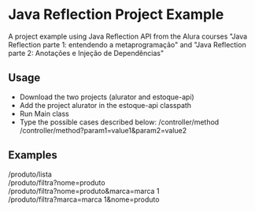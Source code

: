 # Java Reflection Project Example
A project example using Java Reflection API from the Alura courses "Java Reflection parte 1: entendendo a metaprogramação" and "Java Reflection parte 2: Anotações e Injeção de Dependências"

## Usage
- Download the two projects (alurator and estoque-api)
- Add the project alurator in the estoque-api classpath
- Run Main class
- Type the possible cases described below:
/controller/method
/controller/method?param1=value1&param2=value2

## Examples
/produto/lista<br/>
/produto/filtra?nome=produto<br/>
/produto/filtra?nome=produto&marca=marca 1<br/>
/produto/filtra?marca=marca 1&nome=produto
